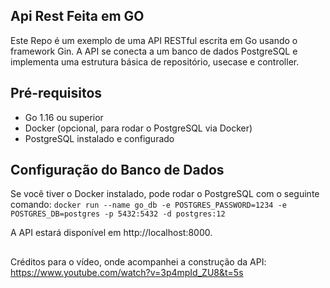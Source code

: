 ## Api Rest Feita em GO

Este Repo é um exemplo de uma API RESTful escrita em Go usando o framework Gin. 
A API se conecta a um banco de dados PostgreSQL e implementa uma estrutura básica de repositório, usecase e controller.

## Pré-requisitos
 - Go 1.16 ou superior
 - Docker (opcional, para rodar o PostgreSQL via Docker)
 - PostgreSQL instalado e configurado


## Configuração do Banco de Dados
Se você tiver o Docker instalado, pode rodar o PostgreSQL com o seguinte comando:
`docker run --name go_db -e POSTGRES_PASSWORD=1234 -e POSTGRES_DB=postgres -p 5432:5432 -d postgres:12`

A API estará disponível em http://localhost:8000.

##

Créditos para o vídeo, onde acompanhei a construção da API: https://www.youtube.com/watch?v=3p4mpId_ZU8&t=5s
